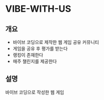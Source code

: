 # VIBE-WITH-US

## 개요

- 바이브 코딩으로 제작한 웹 게임 공유 커뮤니티
- 게임을 공유 후 평가를 받는다
- 랭킹이 존재한다
- 매주 챌린지를 제공한다

## 설명

바이브 코딩으로 작성한 웹 게임
